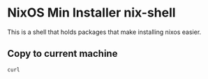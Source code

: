 # NixOS Min Installer nix-shell

This is a shell that holds packages that make installing nixos easier.

## Copy to current machine

`curl `